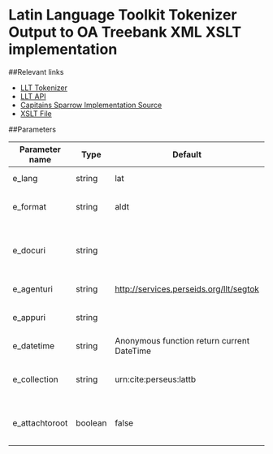 Latin Language Toolkit Tokenizer Output to OA Treebank XML XSLT implementation
===

##Relevant links

- [LLT Tokenizer](https://github.com/latin-language-toolkit/llt-tokenizer)
- [LLT API](https://github.com/latin-language-toolkit/llt)
- [Capitains Sparrow Implementation Source](../../src/xslt/llt.segtok_to_tb.js)
- [XSLT File](https://github.com/alpheios-project/treebank-editor/blob/master/db/xslt/segtok_to_tb.xsl)


##Parameters

| Parameter name         | Type    | Default                                    | HTML Embodiement       | Description                                  |  
| ---------------------- | ------- | --------                                   | ---------              | ----------------------                       |  
| e_lang                 | string  | lat                                        | input[type="text"]     | Input language                               |  
| e_format               | string  | aldt                                       | input[type="text"]     | Grammar used for Treebank                    |  
| e_docuri               | string  |                                            | input[type="text"]     | URI of the source document (For OA sourcing) |  
| e_agenturi             | string  | http://services.perseids.org/llt/segtok    | input[type="text"]     | Agent of Tokenization                        |  
| e_appuri               | string  |                                            | input[type="text"]     | Application used (OA related)                |  
| e_datetime             | string  | Anonymous function return current DateTime | input[type="hidden"]   | Date/Time of creation                        |  
| e_collection           | string  | urn:cite:perseus:lattb                     | input[type="text"]     | Output CTS collection for the treebank       |  
| e_attachtoroot         | boolean | false                                      | input[type="checkbox"] | Attach unannotated tokens to the root        |  
